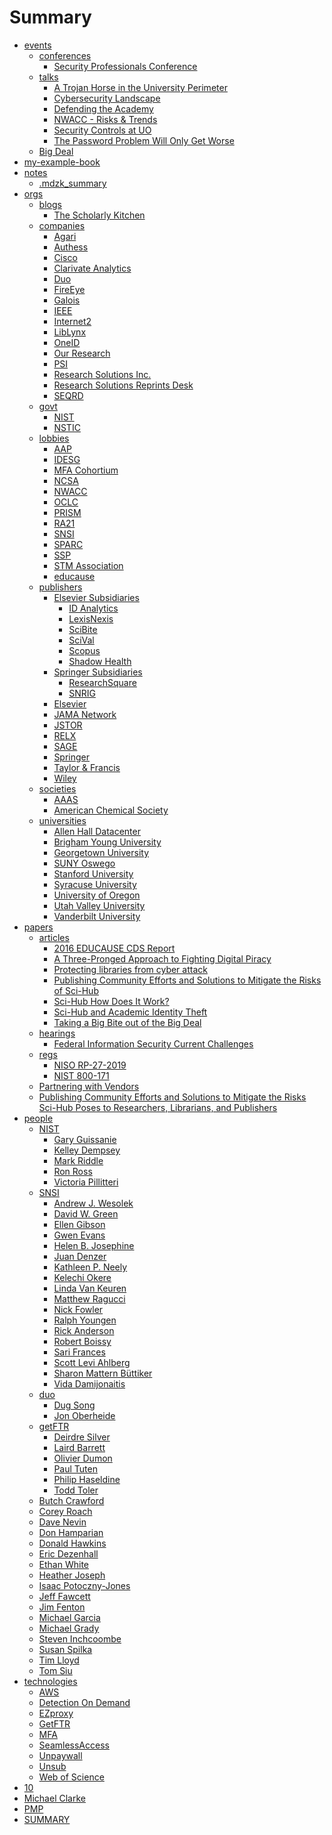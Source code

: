 # Summary

- [events]()
    - [conferences]()
        - [Security Professionals Conference](<events/conferences/Security%20Professionals%20Conference.md>)
    - [talks]()
        - [A Trojan Horse in the University Perimeter](<events/talks/A%20Trojan%20Horse%20in%20the%20University%20Perimeter.md>)
        - [Cybersecurity Landscape](<events/talks/Cybersecurity%20Landscape.md>)
        - [Defending the Academy](<events/talks/Defending%20the%20Academy.md>)
        - [NWACC - Risks & Trends](<events/talks/NWACC%20-%20Risks%20&%20Trends.md>)
        - [Security Controls at UO](<events/talks/Security%20Controls%20at%20UO.md>)
        - [The Password Problem Will Only Get Worse](<events/talks/The%20Password%20Problem%20Will%20Only%20Get%20Worse.md>)
    - [Big Deal](<events/Big%20Deal.md>)
- [my-example-book]()
- [notes]()
    - [.mdzk_summary](<notes/.mdzk_summary.md>)
- [orgs]()
    - [blogs]()
        - [The Scholarly Kitchen](<orgs/blogs/The%20Scholarly%20Kitchen.md>)
    - [companies]()
        - [Agari](<orgs/companies/Agari.md>)
        - [Authess](<orgs/companies/Authess.md>)
        - [Cisco](<orgs/companies/Cisco.md>)
        - [Clarivate Analytics](<orgs/companies/Clarivate%20Analytics.md>)
        - [Duo](<orgs/companies/Duo.md>)
        - [FireEye](<orgs/companies/FireEye.md>)
        - [Galois](<orgs/companies/Galois.md>)
        - [IEEE](<orgs/companies/IEEE.md>)
        - [Internet2](<orgs/companies/Internet2.md>)
        - [LibLynx](<orgs/companies/LibLynx.md>)
        - [OneID](<orgs/companies/OneID.md>)
        - [Our Research](<orgs/companies/Our%20Research.md>)
        - [PSI](<orgs/companies/PSI.md>)
        - [Research Solutions Inc.](<orgs/companies/Research%20Solutions%20Inc..md>)
        - [Research Solutions Reprints Desk](<orgs/companies/Research%20Solutions%20Reprints%20Desk.md>)
        - [SEQRD](<orgs/companies/SEQRD.md>)
    - [govt]()
        - [NIST](<orgs/govt/NIST.md>)
        - [NSTIC](<orgs/govt/NSTIC.md>)
    - [lobbies]()
        - [AAP](<orgs/lobbies/AAP.md>)
        - [IDESG](<orgs/lobbies/IDESG.md>)
        - [MFA Cohortium](<orgs/lobbies/MFA%20Cohortium.md>)
        - [NCSA](<orgs/lobbies/NCSA.md>)
        - [NWACC](<orgs/lobbies/NWACC.md>)
        - [OCLC](<orgs/lobbies/OCLC.md>)
        - [PRISM](<orgs/lobbies/PRISM.md>)
        - [RA21](<orgs/lobbies/RA21.md>)
        - [SNSI](<orgs/lobbies/SNSI.md>)
        - [SPARC](<orgs/lobbies/SPARC.md>)
        - [SSP](<orgs/lobbies/SSP.md>)
        - [STM Association](<orgs/lobbies/STM%20Association.md>)
        - [educause](<orgs/lobbies/educause.md>)
    - [publishers]()
        - [Elsevier Subsidiaries]()
            - [ID Analytics](<orgs/publishers/Elsevier%20Subsidiaries/ID%20Analytics.md>)
            - [LexisNexis](<orgs/publishers/Elsevier%20Subsidiaries/LexisNexis.md>)
            - [SciBite](<orgs/publishers/Elsevier%20Subsidiaries/SciBite.md>)
            - [SciVal](<orgs/publishers/Elsevier%20Subsidiaries/SciVal.md>)
            - [Scopus](<orgs/publishers/Elsevier%20Subsidiaries/Scopus.md>)
            - [Shadow Health](<orgs/publishers/Elsevier%20Subsidiaries/Shadow%20Health.md>)
        - [Springer Subsidiaries]()
            - [ResearchSquare](<orgs/publishers/Springer%20Subsidiaries/ResearchSquare.md>)
            - [SNRIG](<orgs/publishers/Springer%20Subsidiaries/SNRIG.md>)
        - [Elsevier](<orgs/publishers/Elsevier.md>)
        - [JAMA Network](<orgs/publishers/JAMA%20Network.md>)
        - [JSTOR](<orgs/publishers/JSTOR.md>)
        - [RELX](<orgs/publishers/RELX.md>)
        - [SAGE](<orgs/publishers/SAGE.md>)
        - [Springer](<orgs/publishers/Springer.md>)
        - [Taylor & Francis](<orgs/publishers/Taylor%20&%20Francis.md>)
        - [Wiley](<orgs/publishers/Wiley.md>)
    - [societies]()
        - [AAAS](<orgs/societies/AAAS.md>)
        - [American Chemical Society](<orgs/societies/American%20Chemical%20Society.md>)
    - [universities]()
        - [Allen Hall Datacenter](<orgs/universities/Allen%20Hall%20Datacenter.md>)
        - [Brigham Young University](<orgs/universities/Brigham%20Young%20University.md>)
        - [Georgetown University](<orgs/universities/Georgetown%20University.md>)
        - [SUNY Oswego](<orgs/universities/SUNY%20Oswego.md>)
        - [Stanford University](<orgs/universities/Stanford%20University.md>)
        - [Syracuse University](<orgs/universities/Syracuse%20University.md>)
        - [University of Oregon](<orgs/universities/University%20of%20Oregon.md>)
        - [Utah Valley University](<orgs/universities/Utah%20Valley%20University.md>)
        - [Vanderbilt University](<orgs/universities/Vanderbilt%20University.md>)
- [papers]()
    - [articles]()
        - [2016 EDUCAUSE CDS Report](<papers/articles/2016%20EDUCAUSE%20CDS%20Report.md>)
        - [A Three-Pronged Approach to Fighting Digital Piracy](<papers/articles/A%20Three-Pronged%20Approach%20to%20Fighting%20Digital%20Piracy.md>)
        - [Protecting libraries from cyber attack](<papers/articles/Protecting%20libraries%20from%20cyber%20attack.md>)
        - [Publishing Community Efforts and Solutions to Mitigate the Risks of Sci-Hub](<papers/articles/Publishing%20Community%20Efforts%20and%20Solutions%20to%20Mitigate%20the%20Risks%20of%20Sci-Hub.md>)
        - [Sci-Hub How Does It Work?](<papers/articles/Sci-Hub%20How%20Does%20It%20Work?.md>)
        - [Sci-Hub and Academic Identity Theft](<papers/articles/Sci-Hub%20and%20Academic%20Identity%20Theft.md>)
        - [Taking a Big Bite out of the Big Deal](<papers/articles/Taking%20a%20Big%20Bite%20out%20of%20the%20Big%20Deal.md>)
    - [hearings]()
        - [Federal Information Security Current Challenges](<papers/hearings/Federal%20Information%20Security%20Current%20Challenges.md>)
    - [regs]()
        - [NISO RP-27-2019](<papers/regs/NISO%20RP-27-2019.md>)
        - [NIST 800-171](<papers/regs/NIST%20800-171.md>)
    - [Partnering with Vendors](<papers/Partnering%20with%20Vendors.md>)
    - [Publishing Community Efforts and Solutions to Mitigate the Risks Sci-Hub Poses to Researchers, Librarians, and Publishers](<papers/Publishing%20Community%20Efforts%20and%20Solutions%20to%20Mitigate%20the%20Risks%20Sci-Hub%20Poses%20to%20Researchers,%20Librarians,%20and%20Publishers.md>)
- [people]()
    - [NIST]()
        - [Gary Guissanie](<people/NIST/Gary%20Guissanie.md>)
        - [Kelley Dempsey](<people/NIST/Kelley%20Dempsey.md>)
        - [Mark Riddle](<people/NIST/Mark%20Riddle.md>)
        - [Ron Ross](<people/NIST/Ron%20Ross.md>)
        - [Victoria Pillitteri](<people/NIST/Victoria%20Pillitteri.md>)
    - [SNSI]()
        - [Andrew J. Wesolek](<people/SNSI/Andrew%20J.%20Wesolek.md>)
        - [David W. Green](<people/SNSI/David%20W.%20Green.md>)
        - [Ellen Gibson](<people/SNSI/Ellen%20Gibson.md>)
        - [Gwen Evans](<people/SNSI/Gwen%20Evans.md>)
        - [Helen B. Josephine](<people/SNSI/Helen%20B.%20Josephine.md>)
        - [Juan Denzer](<people/SNSI/Juan%20Denzer.md>)
        - [Kathleen P. Neely](<people/SNSI/Kathleen%20P.%20Neely.md>)
        - [Kelechi Okere](<people/SNSI/Kelechi%20Okere.md>)
        - [Linda Van Keuren](<people/SNSI/Linda%20Van%20Keuren.md>)
        - [Matthew Ragucci](<people/SNSI/Matthew%20Ragucci.md>)
        - [Nick Fowler](<people/SNSI/Nick%20Fowler.md>)
        - [Ralph Youngen](<people/SNSI/Ralph%20Youngen.md>)
        - [Rick Anderson](<people/SNSI/Rick%20Anderson.md>)
        - [Robert Boissy](<people/SNSI/Robert%20Boissy.md>)
        - [Sari Frances](<people/SNSI/Sari%20Frances.md>)
        - [Scott Levi Ahlberg](<people/SNSI/Scott%20Levi%20Ahlberg.md>)
        - [Sharon Mattern Büttiker](<people/SNSI/Sharon%20Mattern%20Büttiker.md>)
        - [Vida Damijonaitis](<people/SNSI/Vida%20Damijonaitis.md>)
    - [duo]()
        - [Dug Song](<people/duo/Dug%20Song.md>)
        - [Jon Oberheide](<people/duo/Jon%20Oberheide.md>)
    - [getFTR]()
        - [Deirdre Silver](<people/getFTR/Deirdre%20Silver.md>)
        - [Laird Barrett](<people/getFTR/Laird%20Barrett.md>)
        - [Olivier Dumon](<people/getFTR/Olivier%20Dumon.md>)
        - [Paul Tuten](<people/getFTR/Paul%20Tuten.md>)
        - [Philip Haseldine](<people/getFTR/Philip%20Haseldine.md>)
        - [Todd Toler](<people/getFTR/Todd%20Toler.md>)
    - [Butch Crawford](<people/Butch%20Crawford.md>)
    - [Corey Roach](<people/Corey%20Roach.md>)
    - [Dave Nevin](<people/Dave%20Nevin.md>)
    - [Don Hamparian](<people/Don%20Hamparian.md>)
    - [Donald Hawkins](<people/Donald%20Hawkins.md>)
    - [Eric Dezenhall](<people/Eric%20Dezenhall.md>)
    - [Ethan White](<people/Ethan%20White.md>)
    - [Heather Joseph](<people/Heather%20Joseph.md>)
    - [Isaac Potoczny-Jones](<people/Isaac%20Potoczny-Jones.md>)
    - [Jeff Fawcett](<people/Jeff%20Fawcett.md>)
    - [Jim Fenton](<people/Jim%20Fenton.md>)
    - [Michael Garcia](<people/Michael%20Garcia.md>)
    - [Michael Grady](<people/Michael%20Grady.md>)
    - [Steven Inchcoombe](<people/Steven%20Inchcoombe.md>)
    - [Susan Spilka](<people/Susan%20Spilka.md>)
    - [Tim Lloyd](<people/Tim%20Lloyd.md>)
    - [Tom Siu](<people/Tom%20Siu.md>)
- [technologies]()
    - [AWS](<technologies/AWS.md>)
    - [Detection On Demand](<technologies/Detection%20On%20Demand.md>)
    - [EZproxy](<technologies/EZproxy.md>)
    - [GetFTR](<technologies/GetFTR.md>)
    - [MFA](<technologies/MFA.md>)
    - [SeamlessAccess](<technologies/SeamlessAccess.md>)
    - [Unpaywall](<technologies/Unpaywall.md>)
    - [Unsub](<technologies/Unsub.md>)
    - [Web of Science](<technologies/Web%20of%20Science.md>)
- [10](<10.md>)
- [Michael Clarke](<Michael%20Clarke.md>)
- [PMP](<PMP.md>)
- [SUMMARY](<SUMMARY.md>)
